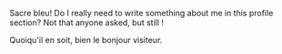 Sacre bleu! 
Do I really need to write something about me in this profile section? Not that anyone asked, but still !

Quoiqu'il en soit, bien le bonjour visiteur.
